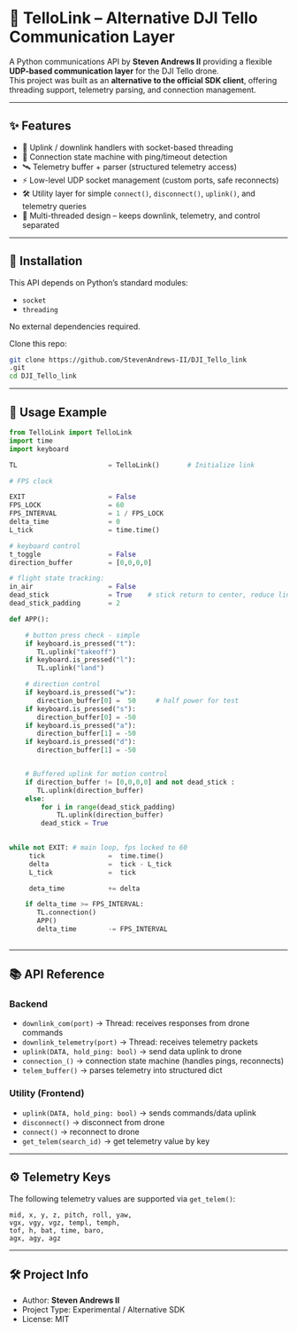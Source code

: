 # 🚁 TelloLink – Alternative DJI Tello Communication Layer  

A Python communications API by **Steven Andrews II** providing a flexible **UDP-based communication layer** for the DJI Tello drone.  
This project was built as an **alternative to the official SDK client**, offering threading support, telemetry parsing, and connection management.  

---

## ✨ Features  

- 📡 Uplink / downlink handlers with socket-based threading  
- 🔄 Connection state machine with ping/timeout detection  
- 🛰️ Telemetry buffer + parser (structured telemetry access)  
- ⚡ Low-level UDP socket management (custom ports, safe reconnects)  
- 🛠️ Utility layer for simple `connect()`, `disconnect()`, `uplink()`, and telemetry queries  
- 🔌 Multi-threaded design – keeps downlink, telemetry, and control separated  

---

## 🚀 Installation  

This API depends on Python’s standard modules:  

- `socket`  
- `threading`  

No external dependencies required.  

Clone this repo:  

```bash
git clone https://github.com/StevenAndrews-II/DJI_Tello_link
.git
cd DJI_Tello_link
```

---

## 📖 Usage Example  

```python
from TelloLink import TelloLink
import time
import keyboard

TL                       = TelloLink()       # Initialize link

# FPS clock

EXIT                     = False
FPS_LOCK                 = 60
FPS_INTERVAL             = 1 / FPS_LOCK
delta_time               = 0
L_tick                   = time.time()

# keyboard control
t_toggle                 = False
direction_buffer         = [0,0,0,0]

# flight state tracking:
in_air                   = False
dead_stick               = True    # stick return to center, reduce link overhead 
dead_stick_padding       = 2

def APP():

    # button press check - simple
    if keyboard.is_pressed("t"):
       TL.uplink("takeoff")
    if keyboard.is_pressed("l"):
       TL.uplink("land")

    # direction control
    if keyboard.is_pressed("w"):
       direction_buffer[0] =  50     # half power for test
    if keyboard.is_pressed("s"):
       direction_buffer[0] = -50
    if keyboard.is_pressed("a"):    
       direction_buffer[1] = -50
    if keyboard.is_pressed("d"):
       direction_buffer[1] = -50


    # Buffered uplink for motion control  
    if direction_buffer != [0,0,0,0] and not dead_stick :
       TL.uplink(direction_buffer)
    else:
        for i in range(dead_stick_padding)
            TL.uplink(direction_buffer)
        dead_stick = True
       

while not EXIT: # main loop, fps locked to 60 
     tick                =  time.time()
     delta               =  tick - L_tick
     L_tick              =  tick

     deta_time           += delta

    if delta_time >= FPS_INTERVAL:
       TL.connection()
       APP()
       delta_time        -= FPS_INTERVAL
     

```

---


## 📚 API Reference  

### Backend  
- `downlink_com(port)` → Thread: receives responses from drone commands  
- `downlink_telemetry(port)` → Thread: receives telemetry packets  
- `uplink(DATA, hold_ping: bool)` → send data uplink to drone  
- `connection_()` → connection state machine (handles pings, reconnects)  
- `telem_buffer()` → parses telemetry into structured dict  

### Utility (Frontend)  
- `uplink(DATA, hold_ping: bool)` → sends commands/data uplink  
- `disconnect()` → disconnect from drone  
- `connect()` → reconnect to drone  
- `get_telem(search_id)` → get telemetry value by key  

---

## ⚙️ Telemetry Keys  

The following telemetry values are supported via `get_telem()`:  

```
mid, x, y, z, pitch, roll, yaw, 
vgx, vgy, vgz, templ, temph, 
tof, h, bat, time, baro, 
agx, agy, agz
```

---

## 🛠️ Project Info  

- Author: **Steven Andrews II**  
- Project Type: Experimental / Alternative SDK  
- License: MIT 
